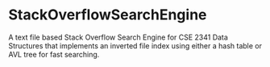 # StackOverflowSearchEngine
A text file based Stack Overflow Search Engine for CSE 2341 Data Structures that implements an inverted file index using either a hash table or AVL tree for fast searching.
